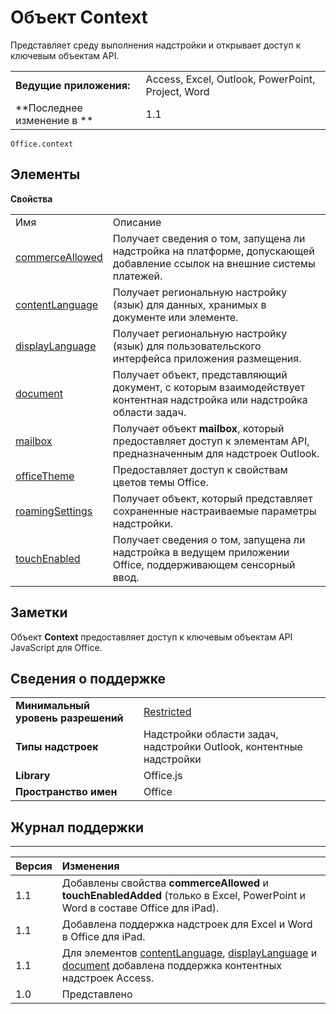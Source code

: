 
# Объект Context
Представляет среду выполнения надстройки и открывает доступ к ключевым объектам API.

|||
|:-----|:-----|
|**Ведущие приложения:**|Access, Excel, Outlook, PowerPoint, Project, Word|
|**Последнее изменение в **|1.1|

```
Office.context
```


## Элементы


**Свойства**

|||
|:-----|:-----|
|Имя|Описание|
|[commerceAllowed](../../reference/shared/office.context.commerceallowed.md)|Получает сведения о том, запущена ли надстройка на платформе, допускающей добавление ссылок на внешние системы платежей.|
|[contentLanguage](../../reference/shared/office.context.contentlanguage.md)|Получает региональную настройку (язык) для данных, хранимых в документе или элементе.|
|[displayLanguage](../../reference/shared/office.context.displaylanguage.md)|Получает региональную настройку (язык) для пользовательского интерфейса приложения размещения.|
|[document](../../reference/shared/office.context.document.md)|Получает объект, представляющий документ, с которым взаимодействует контентная надстройка или надстройка области задач.|
|[mailbox](../../reference/shared/office.context.mailbox.md)|Получает объект **mailbox**, который предоставляет доступ к элементам API, предназначенным для надстроек Outlook.|
|[officeTheme](../../reference/shared/office.context.officetheme.md)|Предоставляет доступ к свойствам цветов темы Office.|
|[roamingSettings](../../reference/shared/office.context.roamingsettings.md)|Получает объект, который представляет сохраненные настраиваемые параметры надстройки.|
|[touchEnabled](../../reference/shared/office.context.touchenabled.md)|Получает сведения о том, запущена ли надстройка в ведущем приложении Office, поддерживающем сенсорный ввод.|

## Заметки

Объект **Context** предоставляет доступ к ключевым объектам API JavaScript для Office.


## Сведения о поддержке



|||
|:-----|:-----|
|**Минимальный уровень разрешений**|[Restricted](../../docs/develop/requesting-permissions-for-api-use-in-content-and-task-pane-add-ins.md)|
|**Типы надстроек**|Надстройки области задач, надстройки Outlook, контентные надстройки|
|**Library**|Office.js|
|**Пространство имен**|Office|

## Журнал поддержки



****


|**Версия**|**Изменения**|
|:-----|:-----|
|1.1|Добавлены свойства **commerceAllowed** и **touchEnabledAdded** (только в Excel, PowerPoint и Word в составе Office для iPad).|
|1.1|Добавлена поддержка надстроек для Excel и Word в Office для iPad.|
|1.1|Для элементов [contentLanguage](../../reference/shared/office.context.contentlanguage.md), [displayLanguage](../../reference/shared/office.context.displaylanguage.md) и [document](../../reference/shared/office.context.document.md) добавлена поддержка контентных надстроек Access.|
|1.0|Представлено|
